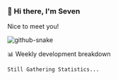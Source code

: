 ### 👋 Hi there, I'm Seven

Nice to meet you!

<picture>
  <source media="(prefers-color-scheme: dark)" srcset="https://raw.githubusercontent.com/realSunyz/realSunyz/snake/snake-dark.svg" />
  <source media="(prefers-color-scheme: light)" srcset="https://raw.githubusercontent.com/realSunyz/realSunyz/snake/snake.svg" />
  <img alt="github-snake" src="https://raw.githubusercontent.com/realSunyz/realSunyz/snake/snake.svg" />
</picture>

<!-- waka-box start -->
📊 Weekly development breakdown
```text
Still Gathering Statistics...
```
<!-- Powered by https://github.com/YouEclipse/waka-box-go . -->
<!-- waka-box end -->
